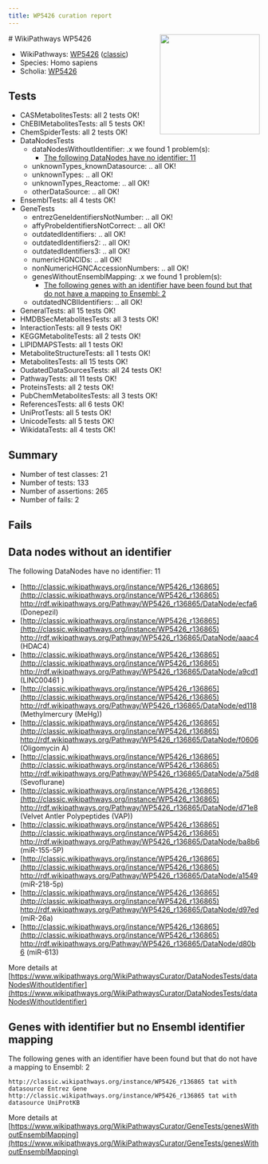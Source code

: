 ```yaml
---
title: WP5426 curation report
---
```


<img style="float: right; width: 200px" src="https://upload.wikimedia.org/wikipedia/commons/thumb/8/83/Wplogo_with_text_500.png/640px-Wplogo_with_text_500.png" />
# WikiPathways WP5426

* WikiPathways: [WP5426](https://wikipathways.org/pathways/WP5426) ([classic](https://classic.wikipathways.org/instance/WP5426))
* Species: Homo sapiens
* Scholia: [WP5426](https://scholia.toolforge.org/wikipathways/WP5426)
## Tests
* CASMetabolitesTests: all 2 tests OK!
* ChEBIMetabolitesTests: all 5 tests OK!
* ChemSpiderTests: all 2 tests OK!
* DataNodesTests
    * dataNodesWithoutIdentifier: .x we found 1 problem(s):
        * [The following DataNodes have no identifier: 11](#8792c491)
    * unknownTypes_knownDatasource: .. all OK!
    * unknownTypes: .. all OK!
    * unknownTypes_Reactome: .. all OK!
    * otherDataSource: .. all OK!
* EnsemblTests: all 4 tests OK!
* GeneTests
    * entrezGeneIdentifiersNotNumber: .. all OK!
    * affyProbeIdentifiersNotCorrect: .. all OK!
    * outdatedIdentifiers: .. all OK!
    * outdatedIdentifiers2: .. all OK!
    * outdatedIdentifiers3: .. all OK!
    * numericHGNCIDs: .. all OK!
    * nonNumericHGNCAccessionNumbers: .. all OK!
    * genesWithoutEnsemblMapping: .x we found 1 problem(s):
        * [The following genes with an identifier have been found but that do not have a mapping to Ensembl: 2](#40286d84)
    * outdatedNCBIIdentifiers: .. all OK!
* GeneralTests: all 15 tests OK!
* HMDBSecMetabolitesTests: all 3 tests OK!
* InteractionTests: all 9 tests OK!
* KEGGMetaboliteTests: all 2 tests OK!
* LIPIDMAPSTests: all 1 tests OK!
* MetaboliteStructureTests: all 1 tests OK!
* MetabolitesTests: all 15 tests OK!
* OudatedDataSourcesTests: all 24 tests OK!
* PathwayTests: all 11 tests OK!
* ProteinsTests: all 2 tests OK!
* PubChemMetabolitesTests: all 3 tests OK!
* ReferencesTests: all 6 tests OK!
* UniProtTests: all 5 tests OK!
* UnicodeTests: all 5 tests OK!
* WikidataTests: all 4 tests OK!


## Summary

* Number of test classes: 21
* Number of tests: 133
* Number of assertions: 265
* Number of fails: 2

## Fails

<a name="8792c491" />

## Data nodes without an identifier

The following DataNodes have no identifier: 11

* [http://classic.wikipathways.org/instance/WP5426_r136865](http://classic.wikipathways.org/instance/WP5426_r136865) http://rdf.wikipathways.org/Pathway/WP5426_r136865/DataNode/ecfa6 (Donepezil)
* [http://classic.wikipathways.org/instance/WP5426_r136865](http://classic.wikipathways.org/instance/WP5426_r136865) http://rdf.wikipathways.org/Pathway/WP5426_r136865/DataNode/aaac4 (HDAC4)
* [http://classic.wikipathways.org/instance/WP5426_r136865](http://classic.wikipathways.org/instance/WP5426_r136865) http://rdf.wikipathways.org/Pathway/WP5426_r136865/DataNode/a9cd1 (LINC00461 )
* [http://classic.wikipathways.org/instance/WP5426_r136865](http://classic.wikipathways.org/instance/WP5426_r136865) http://rdf.wikipathways.org/Pathway/WP5426_r136865/DataNode/ed118 (Methylmercury (MeHg))
* [http://classic.wikipathways.org/instance/WP5426_r136865](http://classic.wikipathways.org/instance/WP5426_r136865) http://rdf.wikipathways.org/Pathway/WP5426_r136865/DataNode/f0606 (Oligomycin A)
* [http://classic.wikipathways.org/instance/WP5426_r136865](http://classic.wikipathways.org/instance/WP5426_r136865) http://rdf.wikipathways.org/Pathway/WP5426_r136865/DataNode/a75d8 (Sevoflurane)
* [http://classic.wikipathways.org/instance/WP5426_r136865](http://classic.wikipathways.org/instance/WP5426_r136865) http://rdf.wikipathways.org/Pathway/WP5426_r136865/DataNode/d71e8 (Velvet Antler Polypeptides (VAP))
* [http://classic.wikipathways.org/instance/WP5426_r136865](http://classic.wikipathways.org/instance/WP5426_r136865) http://rdf.wikipathways.org/Pathway/WP5426_r136865/DataNode/ba8b6 (miR-155-5P)
* [http://classic.wikipathways.org/instance/WP5426_r136865](http://classic.wikipathways.org/instance/WP5426_r136865) http://rdf.wikipathways.org/Pathway/WP5426_r136865/DataNode/a1549 (miR-218-5p)
* [http://classic.wikipathways.org/instance/WP5426_r136865](http://classic.wikipathways.org/instance/WP5426_r136865) http://rdf.wikipathways.org/Pathway/WP5426_r136865/DataNode/d97ed (miR-26a)
* [http://classic.wikipathways.org/instance/WP5426_r136865](http://classic.wikipathways.org/instance/WP5426_r136865) http://rdf.wikipathways.org/Pathway/WP5426_r136865/DataNode/d80b6 (miR-613)


More details at [https://www.wikipathways.org/WikiPathwaysCurator/DataNodesTests/dataNodesWithoutIdentifier](https://www.wikipathways.org/WikiPathwaysCurator/DataNodesTests/dataNodesWithoutIdentifier)

<a name="40286d84" />

## Genes with identifier but no Ensembl identifier mapping

The following genes with an identifier have been found but that do not have a mapping to Ensembl: 2
```
http://classic.wikipathways.org/instance/WP5426_r136865 tat with datasource Entrez Gene
http://classic.wikipathways.org/instance/WP5426_r136865 tat with datasource UniProtKB
```

More details at [https://www.wikipathways.org/WikiPathwaysCurator/GeneTests/genesWithoutEnsemblMapping](https://www.wikipathways.org/WikiPathwaysCurator/GeneTests/genesWithoutEnsemblMapping)

